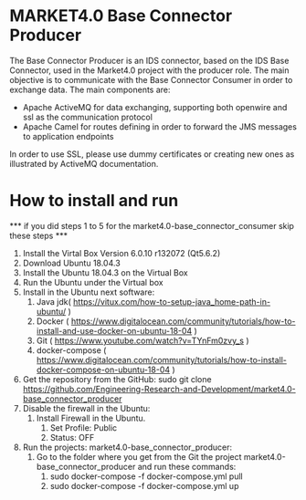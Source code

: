 # MARKET4.0 Base Connector Producer
The Base Connector Producer is an IDS connector, based on the IDS Base Connector, used in the Market4.0 project with the producer role.
The main objective is to communicate with the Base Connector Consumer in order to exchange data. The main components are:
* Apache ActiveMQ for data exchanging, supporting both openwire and ssl as the communication protocol
* Apache Camel for routes defining in order to forward the JMS messages to application endpoints

In order to use SSL, please use dummy certificates or creating new ones as illustrated by ActiveMQ documentation.

# How to install and run #
*** if you did steps 1 to 5 for the market4.0-base_connector_consumer skip these steps ***
1. Install the Virtal Box Version 6.0.10 r132072 (Qt5.6.2)
2. Download Ubuntu 18.04.3
3. Install the Ubuntu 18.04.3 on the Virtual Box
4. Run the Ubuntu under the Virtual box
5. Install in the Ubuntu next software:
	1. Java jdk( https://vitux.com/how-to-setup-java_home-path-in-ubuntu/ )
	2. Docker ( https://www.digitalocean.com/community/tutorials/how-to-install-and-use-docker-on-ubuntu-18-04 )
	3. Git ( https://www.youtube.com/watch?v=TYnFm0zvy_s )
	4. docker-compose ( https://www.digitalocean.com/community/tutorials/how-to-install-docker-compose-on-ubuntu-18-04 )
6. Get the repository from the GitHub: sudo git clone https://github.com/Engineering-Research-and-Development/market4.0-base_connector_producer
7. Disable the firewall in the Ubuntu: 
	1. Install Firewall in the Ubuntu. 
		1. Set Profile: Public 
		2. Status: OFF
8. Run the projects: market4.0-base_connector_producer:
	1. Go to the folder where you get from the Git the project market4.0-base_connector_producer and run these commands:
		1. sudo docker-compose -f docker-compose.yml pull
		2. sudo docker-compose -f docker-compose.yml up
		
		

